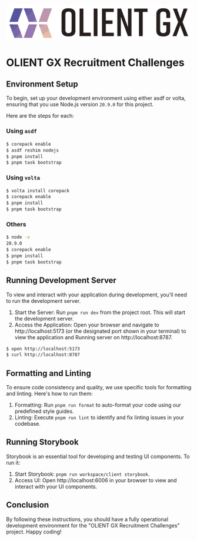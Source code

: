 <img src="assets/olientgx-logo.svg" />

# OLIENT GX Recruitment Challenges

## Environment Setup

To begin, set up your development environment using either asdf or volta, ensuring that you use Node.js version `20.9.0` for this project.

Here are the steps for each:

### Using `asdf`

```sh
$ corepack enable
$ asdf reshim nodejs
$ pnpm install
$ pnpm task bootstrap
```

### Using `volta`

```sh
$ volta install corepack
$ corepack enable
$ pnpm install
$ pnpm task bootstrap
```

### Others

```sh
$ node -v
20.9.0
$ corepack enable
$ pnpm install
$ pnpm task bootstrap
```

## Running Development Server

To view and interact with your application during development, you'll need to run the development server.

1. Start the Server: Run `pnpm run dev` from the project root. This will start the development server.
2. Access the Application: Open your browser and navigate to http://localhost:5173 (or the designated port shown in your terminal) to view the application and Running server on http://localhost:8787.

```sh
$ open http://localhost:5173
$ curl http://localhost:8787
```

## Formatting and Linting

To ensure code consistency and quality, we use specific tools for formatting and linting. Here's how to run them:

1. Formatting: Run `pnpm run format` to auto-format your code using our predefined style guides.
2. Linting: Execute `pnpm run lint` to identify and fix linting issues in your codebase.

## Running Storybook

Storybook is an essential tool for developing and testing UI components. To run it:

1. Start Storybook: `pnpm run workspace/client storybook`.
2. Access UI: Open http://localhost:6006 in your browser to view and interact with your UI components.

## Conclusion

By following these instructions, you should have a fully operational development environment for the "OLIENT GX Recruitment Challenges" project. Happy coding!
